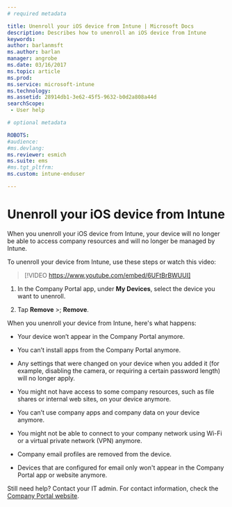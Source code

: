 ```yaml
---
# required metadata

title: Unenroll your iOS device from Intune | Microsoft Docs
description: Describes how to unenroll an iOS device from Intune
keywords:
author: barlanmsftms.author: barlan
manager: angrobe
ms.date: 03/16/2017
ms.topic: article
ms.prod:
ms.service: microsoft-intune
ms.technology:
ms.assetid: 28914db1-3e62-45f5-9632-b0d2a808a44dsearchScope: - User help

# optional metadata

ROBOTS:   
#audience:
#ms.devlang:
ms.reviewer: esmich
ms.suite: ems
#ms.tgt_pltfrm:
ms.custom: intune-enduser

---
```



# Unenroll your iOS device from Intune

When you unenroll your iOS device from Intune, your device will no longer be able to access company resources and will no longer be managed by Intune.

To unenroll your device from Intune, use these steps or watch this video:

> [!VIDEO https://www.youtube.com/embed/6UFtBrBWUUI]


1.  In the Company Portal app, under **My Devices**, select the device you want to unenroll.

2.  Tap  **Remove** >; **Remove**.

When you unenroll your device from Intune, here's what happens:

-   Your device won’t appear in the Company Portal anymore.

-   You can’t install apps from the Company Portal anymore.

-   Any settings that were changed on your device when you added it (for example, disabling the camera, or requiring a certain password length) will no longer apply.

-   You might not have access to some company resources, such as file shares or internal web sites, on your device anymore.

-   You can’t use company apps and company data on your device anymore.

-   You might not be able to connect to your company network using Wi-Fi or a virtual private network (VPN) anymore.

-   Company email profiles are removed from the device.

-   Devices that are configured for email only won't appear in the Company Portal app or website anymore.

Still need help? Contact your IT admin. For contact information, check the [Company Portal website](http://portal.manage.microsoft.com).
